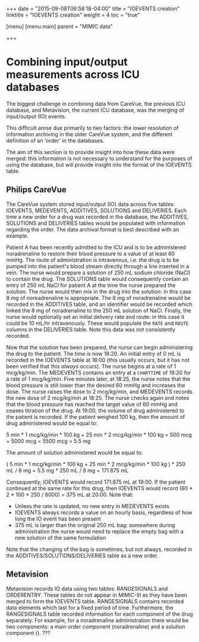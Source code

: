 +++
date = "2015-09-08T06:58:18-04:00"
title = "IOEVENTS creation"
linktitle = "IOEVENTS creation"
weight = 4
toc = "true"

[menu]
  [menu.main]
    parent = "MIMIC data"

+++

# Combining input/output measurements across ICU databases

The biggest challenge in combining data from CareVue, the previous ICU database, and Metavision, the current ICU database, was the merging of input/output (IO) events.

This difficult arose due primarily to two factors: the lower resolution of information archiving in the older CareVue system, and the different definition of an 'order' in the databases.

The aim of this section is to provide insight into how these data were merged: this information is not necessary to understand for the purposes of using the database, but will provide insight into the format of the IOEVENTS table.

## Philips CareVue

The CareVue system stored input/output (IO) data across five tables: IOEVENTS, MEDEVENTS, ADDITIVES, SOLUTIONS and DELIVERIES. Each time a new order for a drug was recorded in the database, the ADDITIVES, SOLUTIONS and DELIVERIES tables would be populated with information regarding the order. The data archival format is best described with an example. 

Patient A has been recently admitted to the ICU and is to be administered noradrenaline to restore their blood pressure to a value of at least 60 mmHg. The route of administration is intravenous, i.e. the drug is to be pumped into the patient's blood stream directly through a line inserted in a vein. The nurse would prepare a solution of 250 mL sodium chloride (NaCl) to contain the drug. The SOLUTIONS table would consequently contain an entry of 250 mL NaCl for patient A at the time the nurse prepared the solution. The nurse would then mix in the drug into the solution: in this case 8 mg of noreadrenaline is appropriate. The 8 mg of noradrenaline would be recorded in the ADDITIVES table, and an identifier would be recorded which linked the 8 mg of noradrenaline to the 250 mL solution of NaCl. Finally, the nurse would optionally set an initial delivery rate and route: in this case it could be 10 mL/hr intravenously. These would populate the `RATE` and `ROUTE` columns in the DELIVERIES table. Note this data was not consistently recorded.

Now that the solution has been prepared, the nurse can begin administering the drug to the patient. The time is now 18:20. An initial entry of 0 mL is recorded in the IOEVENTS table at 18:00 (this usually occurs, but it has not been verified that this *always* occurs). The nurse begins at a rate of 1 mcg/kg/min. The MEDEVENTS contains an entry at a `CHARTTIME` of 18:20 for a rate of 1 mcg/kg/min. Five minutes later, at 18:25, the nurse notes that the blood pressure is still lower than the desired 60 mmHg and increases the dose. The nurse raises the dose to 2 mcg/kg/min, and MEDEVENTS records the new dose of 2 mcg/kg/min at 18:25. The nurse checks again and notes that the blood pressure has reached the target value of 60 mmHg and ceases titration of the drug. At 19:00, the volume of drug administered to the patient is recorded. If the patient weighed 100 kg, then the amount of drug administered would be equal to:

5 min * 1 mcg/kg/min * 100 kg + 25 min * 2 mcg/kg/min * 100 kg
= 500 mcg + 5000 mcg
= 5500 mcg = 5.5 mg

The amount of solution administered would be equal to:

( 5 min * 1 mcg/kg/min * 100 kg + 25 min * 2 mcg/kg/min * 100 kg ) * 250 mL / 8 mg
= 5.5 mg * 250 mL / 8 mg
= 171.875 mL

Consequently, IOEVENTS would record 171.875 mL at 19:00. If the patient continued at the same rate for this drug, then IOEVENTS would record (60 * 2 * 100 * 250 / 8000) = 375 mL at 20:00. Note that:

 - Unless the rate is updated, no new entry in MEDEVENTS exists
 - IOEVENTS always records a value on an hourly basis, regardless of how long the IO event has been present
 - 375 mL is larger than the original 250 mL bag: somewhere during administration the nurse would need to replace the empty bag with a new solution of the same formulation

Note that the changing of the bag is sometimes, but not always, recorded in the ADDITIVES/SOLUTIONS/DELIVERIES table as a new order.

## Metavision

Metavision records IO data using two tables: RANGESIGNALS and ORDERENTRY. These tables do not appear in MIMIC-III as they have been merged to form the IOEVENTS table. RANGESIGNALS contains recorded data elements which last for a fixed period of time. Furthermore, the RANGESIGNALS table recorded information for each component of the drug separately. For example, for a noradrenaline administration there would be two components: a main order component (noradrenaline) and a solution component (). ???

